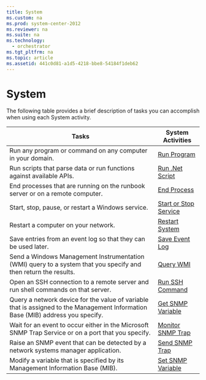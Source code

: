 ```yaml
---
title: System
ms.custom: na
ms.prod: system-center-2012
ms.reviewer: na
ms.suite: na
ms.technology: 
  - orchestrator
ms.tgt_pltfrm: na
ms.topic: article
ms.assetid: 441c0d81-a1d5-4218-bbe8-54184f1deb62
---
```

# System
The following table provides a brief description of tasks you can accomplish when using each System activity.

|Tasks|System Activities|
|---------|---------------------|
|Run any program or command on any computer in your domain.|[Run Program](Run-Program.md)|
|Run scripts that parse data or run functions against available APIs.|[Run .Net Script](Run-.Net-Script.md)|
|End processes that are running on the runbook server or on a remote computer.|[End Process](End-Process.md)|
|Start, stop, pause, or restart a Windows service.|[Start or Stop Service](Start-or-Stop-Service.md)|
|Restart a computer on your network.|[Restart System](Restart-System.md)|
|Save entries from an event log so that they can be used later.|[Save Event Log](Save-Event-Log.md)|
|Send a Windows Management Instrumentation \(WMI\) query to a system that you specify and then return the results.|[Query WMI](Query-WMI.md)|
|Open an SSH connection to a remote server and run shell commands on that server.|[Run SSH Command](Run-SSH-Command.md)|
|Query a network device for the value of variable that is assigned to the Management Information Base \(MIB\) address you specify.|[Get SNMP Variable](Get-SNMP-Variable.md)|
|Wait for an event to occur either in the Microsoft SNMP Trap Service or on a port that you specify.|[Monitor SNMP Trap](Monitor-SNMP-Trap.md)|
|Raise an SNMP event that can be detected by a network systems manager application.|[Send SNMP Trap](Send-SNMP-Trap.md)|
|Modify a variable that is specified by its Management Information Base \(MIB\).|[Set SNMP Variable](Set-SNMP-Variable.md)|


